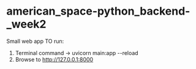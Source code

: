 # american_space-python_backend-_week2
Small web app
TO run:
1) Terminal command -> uvicorn main:app --reload
2) Browse to http://127.0.0.1:8000 
